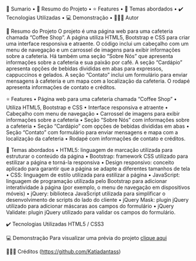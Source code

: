📎 Sumario
•	📌 Resumo do Projeto
•	⭐ Features
•	📂 Temas abordados
•	✔️ Tecnologias Utilizadas
•	💻 Demonstração
•	🙋🏻‍♂‍ Autor

📌 Resumo do Projeto
O projeto é uma página web para uma cafeteria chamada “Coffee Shop”. A página utiliza HTML5, Bootstrap e CSS para criar uma interface responsiva e atraente. O código inclui um cabeçalho com um menu de navegação e um carrossel de imagens para exibir informações sobre a cafeteria. Há também uma seção “Sobre Nós” que apresenta informações sobre a cafeteria e sua paixão por café. A seção “Cardápio” apresenta opções de bebidas divididas em abas para expressos, cappuccinos e gelados. A seção “Contato” inclui um formulário para enviar mensagens à cafeteria e um mapa com a localização da cafeteria. O rodapé apresenta informações de contato e créditos.

⭐ Features
•	Página web para uma cafeteria chamada “Coffee Shop”
•	Utiliza HTML5, Bootstrap e CSS
•	Interface responsiva e atraente
•	Cabeçalho com menu de navegação
•	Carrossel de imagens para exibir informações sobre a cafeteria
•	Seção “Sobre Nós” com informações sobre a cafeteria
•	Seção “Cardápio” com opções de bebidas divididas em abas
•	Seção “Contato” com formulário para enviar mensagens e mapa com a localização da cafeteria
•	Rodapé com informações de contato e créditos.

📂 Temas abordados
•	HTML5: linguagem de marcação utilizada para estruturar o conteúdo da página
•	Bootstrap: framework CSS utilizado para estilizar a página e torná-la responsiva
•	Design responsivo: conceito aplicado para garantir que a página se adapte a diferentes tamanhos de tela
•	CSS: linguagem de estilo utilizada para estilizar a página
•	JavaScript: linguagem de programação utilizada pelo Bootstrap para adicionar interatividade à página (por exemplo, o menu de navegação em dispositivos móveis)
•	jQuery: biblioteca JavaScript utilizada para simplificar o desenvolvimento de scripts do lado do cliente
•	jQuery Mask: plugin jQuery utilizado para adicionar máscaras aos campos do formulário
•	jQuery Validate: plugin jQuery utilizado para validar os campos do formulário.

✔️ Tecnologias Utilizadas
    HTML5 / CSS3

💻 Demonstração
Para visualizar uma prévia do projeto [clique aqui](https://gamesshop-gamma.vercel.app/)



🙋🏻‍♂‍ Créditos
(https://github.com/Katiadantass)
